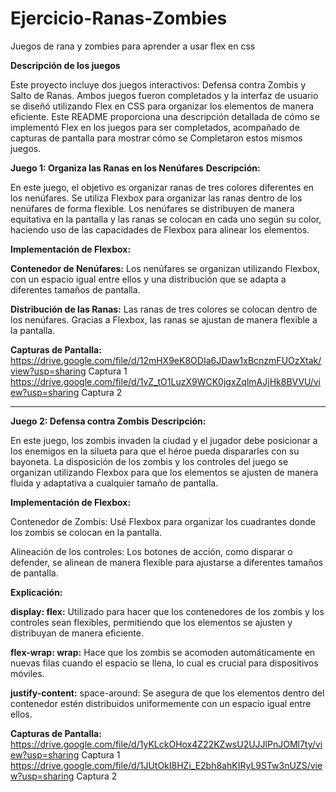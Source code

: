 # Ejercicio-Ranas-Zombies
Juegos de rana y zombies para aprender a usar flex en css

**Descripción de los juegos**

Este proyecto incluye dos juegos interactivos: Defensa contra Zombis y Salto de Ranas. Ambos juegos fueron completados y la interfaz de usuario se diseñó utilizando Flex en CSS para organizar los elementos de manera eficiente. Este README proporciona una descripción detallada de cómo se implementó Flex en los juegos para ser completados, acompañado de capturas de pantalla para mostrar cómo se Completaron estos mismos juegos.


**Juego 1: Organiza las Ranas en los Nenúfares**
**Descripción:**

En este juego, el objetivo es organizar ranas de tres colores diferentes en los nenúfares. Se utiliza Flexbox para organizar las ranas dentro de los nenúfares de forma flexible. Los nenúfares se distribuyen de manera equitativa en la pantalla y las ranas se colocan en cada uno según su color, haciendo uso de las capacidades de Flexbox para alinear los elementos.

**Implementación de Flexbox:**

**Contenedor de Nenúfares:** Los nenúfares se organizan utilizando Flexbox, con un espacio igual entre ellos y una distribución que se adapta a diferentes tamaños de pantalla.

**Distribución de las Ranas:** Las ranas de tres colores se colocan dentro de los nenúfares. Gracias a Flexbox, las ranas se ajustan de manera flexible a la pantalla.

**Capturas de Pantalla:**
https://drive.google.com/file/d/12mHX9eK8ODIa6JDaw1xBcnzmFUOzXtak/view?usp=sharing   Captura 1
https://drive.google.com/file/d/1vZ_tO1LuzX9WCK0jgxZqlmAJjHk8BVVU/view?usp=sharing   Captura 2

-----------------------------------------------------------------------------------------------------------------------------------------------------------------------------------------------------------------------------------------------


**Juego 2: Defensa contra Zombis**
**Descripción:**

En este juego, los zombis invaden la ciudad y el jugador debe posicionar a los enemigos en la silueta para que el héroe pueda dispararles con su bayoneta. La disposición de los zombis y los controles del juego se organizan utilizando Flexbox para que los elementos se ajusten de manera fluida y adaptativa a cualquier tamaño de pantalla.

**Implementación de Flexbox:**

Contenedor de Zombis: Usé Flexbox para organizar los cuadrantes donde los zombis se colocan en la pantalla.

Alineación de los controles: Los botones de acción, como disparar o defender, se alinean de manera flexible para ajustarse a diferentes tamaños de pantalla.

**Explicación:**

**display: flex:** Utilizado para hacer que los contenedores de los zombis y los controles sean flexibles, permitiendo que los elementos se ajusten y distribuyan de manera eficiente.

**flex-wrap: wrap:** Hace que los zombis se acomoden automáticamente en nuevas filas cuando el espacio se llena, lo cual es crucial para dispositivos móviles.

**justify-content:** space-around: Se asegura de que los elementos dentro del contenedor estén distribuidos uniformemente con un espacio igual entre ellos.

**Capturas de Pantalla:**
https://drive.google.com/file/d/1yKLckOHox4Z22KZwsU2UJJlPnJOMl7ty/view?usp=sharing   Captura 1
https://drive.google.com/file/d/1JUtOkI8HZi_E2bh8ahKIRyL9STw3nUZS/view?usp=sharing   Captura 2

